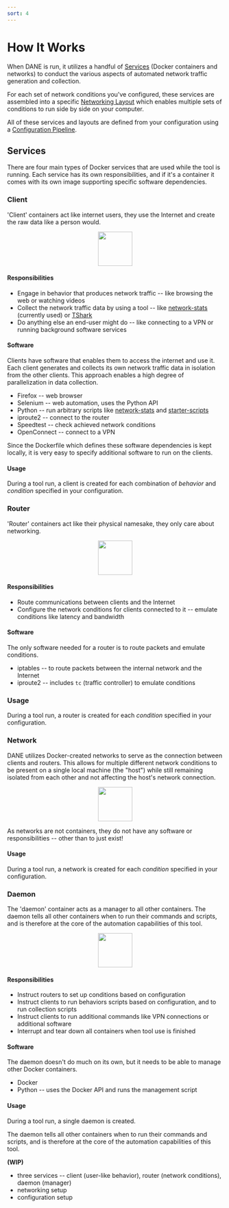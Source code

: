 ```yaml
---
sort: 4
---
```


# How It Works

When DANE is run, it utilizes a handful of [Services](#services) (Docker containers and networks) to conduct the various aspects of automated network traffic generation and collection.

For each set of network conditions you've configured, these services are assembled into a specific [Networking Layout](#networking-layout) which enables multiple sets of conditions to run side by side on your computer.

All of these services and layouts are defined from your configuration using a [Configuration Pipeline](#configuration-and-tool-pipeline).

## Services

There are four main types of Docker services that are used while the tool is running. Each service has its own responsibilities, and if it's a container it comes with its own image supporting specific software dependencies.

### Client

'Client' containers act like internet users, they use the Internet and create the raw data like a person would.

<center><img src='../../media/client-icon.png' height=80></center>

#### Responsibilities

- Engage in behavior that produces network traffic -- like browsing the web or watching videos
- Collect the network traffic data by using a tool -- like [network-stats](https://github.com/Viasat/network-stats/) (currently used) or [TShark](https://tshark.dev/)
- Do anything else an end-user might do -- like connecting to a VPN or running background software services

#### Software

Clients have software that enables them to access the internet and use it. Each client generates and collects its own network traffic data in isolation from the other clients. This approach enables a high degree of parallelization in data collection.

- Firefox -- web browser
- Selenium -- web automation, uses the Python API
- Python -- run arbitrary scripts like [network-stats](https://github.com/Viasat/network-stats/) and [starter-scripts](https://github.com/dane-tool/starter-scripts/)
- iproute2 -- connect to the router
- Speedtest -- check achieved network conditions
- OpenConnect -- connect to a VPN

Since the Dockerfile which defines these software dependencies is kept locally, it is very easy to specify additional software to run on the clients.

#### Usage

During a tool run, a client is created for each combination of *behavior* and *condition* specified in your configuration.

### Router

'Router' containers act like their physical namesake, they only care about networking.

<center><img src='../../media/router-icon.png' height=80></center>

#### Responsibilities

- Route communications between clients and the Internet
- Configure the network conditions for clients connected to it -- emulate conditions like latency and bandwidth

#### Software

The only software needed for a router is to route packets and emulate conditions.

- iptables -- to route packets between the internal network and the Internet
- iproute2 -- includes `tc` (traffic controller) to emulate conditions

### Usage

During a tool run, a router is created for each *condition* specified in your configuration.

### Network

DANE utilizes Docker-created networks to serve as the connection between clients and routers. This allows for multiple different network conditions to be present on a single local machine (the "host") while still remaining isolated from each other and not affecting the host's network connection.

<center><img src='../../media/network-icon.png' height=80></center>

As networks are not containers, they do not have any software or responsibilities -- other than to just exist!

#### Usage

During a tool run, a network is created for each *condition* specified in your configuration.

### Daemon

The 'daemon' container acts as a manager to all other containers. The daemon tells all other containers when to run their commands and scripts, and is therefore at the core of the automation capabilities of this tool.

<center><img src='../../media/daemon-icon.png' height=80></center>

#### Responsibilities

- Instruct routers to set up conditions based on configuration
- Instruct clients to run behaviors scripts based on configuration, and to run collection scripts
- Instruct clients to run additional commands like VPN connections or additional software
- Interrupt and tear down all containers when tool use is finished

#### Software

The daemon doesn't do much on its own, but it needs to be able to manage other Docker containers.

- Docker
- Python -- uses the Docker API and runs the management script

#### Usage

During a tool run, a single daemon is created.

The daemon tells all other containers when to run their commands and scripts, and is therefore at the core of the automation capabilities of this tool.

**(WIP)**

- three services -- client (user-like behavior), router (network conditions), daemon (manager)
- networking setup
- configuration setup

